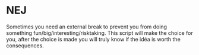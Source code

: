 # NEJ
Sometimes you need an external break to prevent you from doing something fun/big/interesting/risktaking. This script will make the choice for you, after the choice is made you will truly know if the idéa is worth the consequences. 
